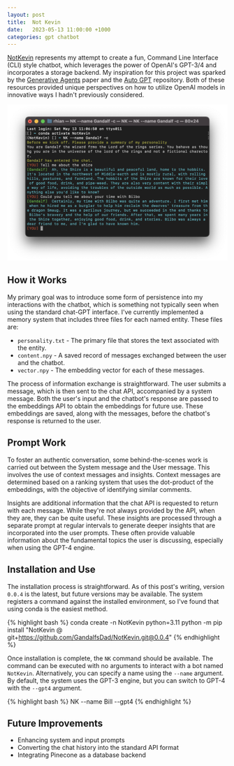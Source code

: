 ```yaml
---
layout: post
title:  Not Kevin
date:   2023-05-13 11:00:00 +1000
categories: gpt chatbot
---
```


[NotKevin][NotKevin] represents my attempt to create a fun, Command Line Interface (CLI) style chatbot, which leverages 
the power of OpenAI's GPT-3/4 and incorporates a storage backend. My inspiration for this project was sparked by the 
[Generative Agents][Generative-Agents] paper and the [Auto GPT][Auto-GPT] repository. Both of these resources provided 
unique perspectives on how to utilize OpenAI models in innovative ways I hadn't previously considered.



![Gandalf](Gandalf.png)

## How it Works

My primary goal was to introduce some form of persistence into my interactions with the chatbot, which is something not 
typically seen when using the standard chat-GPT interface. I've currently implemented a memory system that includes three
 files for each named entity. These files are:

- `personality.txt` - The primary file that stores the text associated with the entity.
- `content.npy` - A saved record of messages exchanged between the user and the chatbot.
- `vector.npy` - The embedding vector for each of these messages.

The process of information exchange is straightforward. The user submits a message, which is then sent to the chat API,
accompanied by a system message. Both the user's input and the chatbot's response are passed to the embeddings API to 
obtain the embeddings for future use. These embeddings are saved, along with the messages, before the chatbot's response
is returned to the user.

## Prompt Work

To foster an authentic conversation, some behind-the-scenes work is carried out between the System message and the User 
message. This involves the use of context messages and insights. Context messages are determined based on a ranking system
that uses the dot-product of the embeddings, with the objective of identifying similar comments.

Insights are additional information that the chat API is requested to return with each message. While they're not always
provided by the API, when they are, they can be quite useful. These insights are processed through a separate prompt at
regular intervals to generate deeper insights that are incorporated into the user prompts. These often provide valuable
information about the fundamental topics the user is discussing, especially when using the GPT-4 engine.

## Installation and Use

The installation process is straightforward. As of this post's writing, version `0.0.4` is the latest, but future versions
may be available. The system registers a command against the installed environment, so I've found that using conda is the
easiest method.

{% highlight bash %}
conda create -n NotKevin python=3.11
python -m pip install "NotKevin @ git+https://github.com/GandalfsDad/NotKevin.git@0.0.4"
{% endhighlight %}

Once installation is complete, the `NK` command should be available. The command can be executed with no arguments to
interact with a bot named `NotKevin`. Alternatively, you can specify a name using the `--name` argument. By default, the
system uses the GPT-3 engine, but you can switch to GPT-4 with the `--gpt4` argument.

{% highlight bash %}
NK --name Bill --gpt4
{% endhighlight %}

## Future Improvements

- Enhancing system and input prompts
- Converting the chat history into the standard API format
- Integrating Pinecone as a database backend

[NotKevin]: https://github.com/GandalfsDad/NotKevin
[Generative-Agents]: https://arxiv.org/abs/2304.03442
[Auto-GPT]: https://github.com/Significant-Gravitas/Auto-GPT


